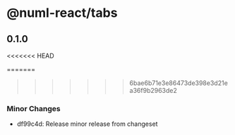 # @numl-react/tabs

## 0.1.0

<<<<<<< HEAD

=======

> > > > > > > 6bae6b71e3e86473de398e3d21ea36f9b2963de2

### Minor Changes

- df99c4d: Release minor release from changeset
